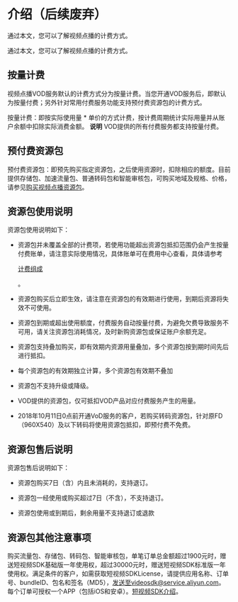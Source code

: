 介绍（后续废弃） 
=============================

通过本文，您可以了解视频点播的计费方式。

通过本文，您可以了解视频点播的计费方式。

按量计费 
-------------------------

视频点播VOD服务默认的计费方式分为按量计费。当您开通VOD服务后，即默认为按量付费；另外针对常用付费服务功能支持预付费资源包的计费方式。

按量计费：即按实际使用量 \* 单价的方式计费，按计费周期统计实际用量并从账户余额中扣除实际消费金额。
**说明** VOD提供的所有付费服务都支持按量付费。

预付费资源包 
---------------------------

预付费资源包：即预先购买指定资源包，之后使用资源时，扣除相应的额度。目前提供存储包、加速流量包、普通转码包和智能审核包，可购买地域及规格、价格，请参见[购买视频点播资源包](https://common-buy.aliyun.com/?&&commodityCode=vodflowbag#/buy)。

资源包使用说明 
----------------------------

资源包使用说明如下：

* 资源包并未覆盖全部的计费项，若使用功能超出资源包抵扣范围仍会产生按量付费账单，请注意实际使用情况，具体账单可在费用中心查看，具体请参考

  [计费组成](~~106696#topic2554~~ "")

  。
  

* 资源包购买后立即生效，请注意在资源包的有效期进行使用，到期后资源将失效不可使用。

  

* 资源包到期或超出使用额度，付费服务自动按量付费，为避免欠费导致服务不可用，请关注资源包消耗情况，及时新购资源包或保证账户余额充足。

  

* 资源包支持叠加购买，即有效期内资源用量叠加，多个资源包按到期时间先后进行抵扣。

  

* 每个资源包的有效期独立计算，多个资源包有效期不叠加

  

* 资源包不支持升级或降级。

  

* VOD提供的资源包，仅可抵扣VOD产品对应付费服务产生的用量。

  

* 2018年10月11日0点前开通VoD服务的客户，若购买转码资源包，针对原FD（960X540）及以下转码将使用资源包抵扣，即预付费不免费。

  




资源包售后说明 
----------------------------

资源包售后说明如下：

* 资源包购买7日（含）内且未消耗的，支持退订。

  

* 资源包一经使用或购买超过7日（不含），不支持退订。

  

* 资源包使用或到期后，剩余用量不支持退订或退款

  




资源包其他注意事项 
------------------------------

购买流量包、存储包、转码包、智能审核包，单笔订单总金额超过1900元时，赠送短视频SDK基础版一年使用权，超过30000元时，赠送短视频SDK标准版一年使用权。满足条件的客户，如需获取短视频SDKLicense，请提供应用名称、订单号、bundleID、包名和签名（MD5），发送至videosdk@service.aliyun.com。每个订单可授权一个APP（包括iOS和安卓）。[短视频SDK介绍](https://promotion.aliyun.com/ntms/act/shortvideo.html)。
